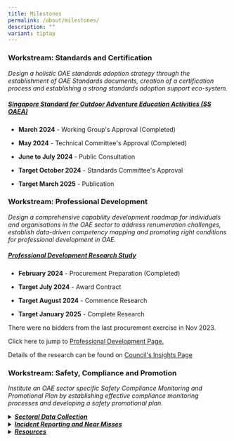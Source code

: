 ```yaml
---
title: Milestones
permalink: /about/milestones/
description: ""
variant: tiptap
---
```

<h3><strong>Workstream: Standards and Certification</strong></h3>
<p><em>Design a holistic OAE standards adoption strategy through the establishment of OAE Standards documents, creation of a certification process and establishing a strong standards adoption support eco-system.&nbsp;</em>
</p>
<h5><em><u>Singapore Standard for Outdoor Adventure Education Activities (</u></em><a href="/resources/standards-and-guidelines/singapore-standard/" rel="noopener noreferrer nofollow" target="_blank">SS OAEA</a><em><u>)</u></em></h5>
<ul data-tight="true" class="tight">
<li>
<p><strong>March 2024</strong> - Working Group's Approval (Completed)</p>
</li>
<li>
<p><strong>May 2024</strong> - Technical Committee's Approval (Completed)</p>
</li>
<li>
<p><strong>June to July 2024</strong> - Public Consultation</p>
</li>
<li>
<p><strong>Target October 2024</strong> - Standards Committee's Approval</p>
</li>
<li>
<p><strong>Target March 2025</strong> - Publication</p>
</li>
</ul>
<p></p>
<h3><strong>Workstream: Professional Development</strong></h3>
<p><em>Design a comprehensive capability development roadmap for individuals and organisations in the OAE sector to address renumeration challenges, establish data-driven competency mapping and promoting right conditions for professional development in OAE.&nbsp;</em>
</p>
<h5><em><u>Professional Development Research Study</u></em></h5>
<ul data-tight="true" class="tight">
<li>
<p><strong>February 2024</strong> - Procurement Preparation (Completed)</p>
</li>
<li>
<p><strong>Target July 2024</strong> - Award Contract</p>
</li>
<li>
<p><strong>Target August 2024</strong> - Commence Research</p>
</li>
<li>
<p><strong>Target January 2025</strong> - Complete Research</p>
</li>
</ul>
<p>There were no bidders from the last procurement exercise in Nov 2023.</p>
<p>Click here to jump to <a href="/resources/professional-development/" rel="noopener noreferrer nofollow" target="_blank">Professional Development Page.</a>
</p>
<p>Details of the research can be found on <a href="/resources/learninghub/insights/" rel="noopener noreferrer nofollow" target="_blank">Council's Insights Page</a>
</p>
<p></p>
<h3><strong>Workstream: Safety, Compliance and Promotion</strong></h3>
<p><em>Institute an OAE sector specific Safety Compliance Monitoring and Promotional Plan by establishing effective compliance monitoring processes and developing a safety promotional plan.&nbsp;</em>
</p>
<div data-type="detailGroup" class="isomer-accordion-group isomer-accordion isomer-accordion-white">
<details class="isomer-details">
<summary><strong><em><u>Sectoral Data Collection</u></em></strong>
</summary>
<div data-type="detailsContent" class="isomer-details-content">
<p>Aggregated data on demographics, programmes, participants and incidents.</p>
<ul data-tight="true" class="tight">
<li>
<p><strong>November 2023</strong> - Rolled out to 6 respondents for Phase
1, focusing on cohort camps and MOE challenge programmes.</p>
</li>
<li>
<p><strong>Target July 2024</strong> - Roll out Phase 2. Data collection extends
to more respondents with additional data fields, including overseas expeditions
/ camps and more respondents</p>
</li>
<li>
<p><strong>Target April 2025</strong> - Roll out Phase 3. Data collection
extends to more respondents and additional data fields.</p>
</li>
</ul>
</div>
</details>
</div>
<div data-type="detailGroup" class="isomer-accordion-group isomer-accordion isomer-accordion-white">
<details class="isomer-details">
<summary><strong><em><u>Incident Reporting and Near Misses</u></em></strong>
</summary>
<div data-type="detailsContent" class="isomer-details-content">
<p>Concept Stage</p>
</div>
</details>
</div>
<div data-type="detailGroup" class="isomer-accordion-group isomer-accordion isomer-accordion-white">
<details class="isomer-details">
<summary><strong><em><u>Resources</u></em></strong>
</summary>
<div data-type="detailsContent" class="isomer-details-content">
<ul data-tight="true" class="tight">
<li>
<p><strong>December 2023</strong>: Developed 'Emergency Action Plan (EAP)
Best Practices' document for OAE providers.</p>
</li>
<li>
<p><strong>March 2024:</strong> Issued 'Advisory on Seasonal Heat Stress Management'
for OAE providers.</p>
</li>
<li>
<p><strong>Upcoming</strong>: TBC</p>
</li>
</ul>
<p></p>
</div>
</details>
</div>
<p></p>